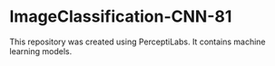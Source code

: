 # ImageClassification-CNN-81
This repository was created using PerceptiLabs. It contains machine learning models.

